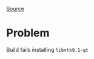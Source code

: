 [Source](https://forums.docker.com/t/couldnt-install-libvtk9-1-qt-in-ubuntu-22-04-docker/144271)

# Problem 
Build fails installing `libvtk9.1-qt`